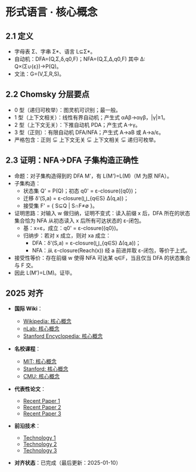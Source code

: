 ﻿# 形式语言 · 核心概念

## 2.1 定义

- 字母表 Σ、字串 Σ*、语言 L⊆Σ*。
- 自动机：DFA=(Q,Σ,δ,q0,F)；NFA=(Q,Σ,Δ,q0,F) 其中 Δ: Q×(Σ∪{ε})→P(Q)。
- 文法：G=(V,Σ,R,S)。

## 2.2 Chomsky 分层要点

- 0 型（递归可枚举）：图灵机可识别；最一般。
- 1 型（上下文相关）：线性有界自动机；产生式 αAβ→αγβ，|γ|≥1。
- 2 型（上下文无关）：下推自动机 PDA；产生式 A→γ。
- 3 型（正则）：有限自动机 DFA/NFA；产生式 A→aB 或 A→a/ε。
- 严格包含：正则 ⊊ 上下文无关 ⊊ 上下文相关 ⊊ 递归可枚举。

## 2.3 证明：NFA→DFA 子集构造正确性

- 命题：对子集构造得到的 DFA M'，有 L(M')=L(M)（M 为原 NFA）。
- 子集构造：
  - 状态集 Q' = P(Q)；初态 q0' = ε-closure({q0})；
  - 迁移 δ'(S,a) = ε-closure(⋃_{q∈S} Δ(q,a))；
  - 接受集 F' = { S⊆Q | S∩F≠∅ }。
- 证明思路：对输入 w 做归纳，证明不变式：读入前缀 x 后，DFA 所在的状态集合恰为 NFA 从初态读入 x 后所有可达状态的 ε-闭包。
  - 基：x=ε，成立：q0' = ε-closure({q0})。
  - 归纳步：若对 x 成立，则对 xa 成立：
    - DFA：δ'(S,a) = ε-closure(⋃_{q∈S} Δ(q,a))；
    - NFA：从 ε-closure(Reach(x)) 经 a 前进并取 ε-闭包，等价于上式。
- 接受性等价：存在前缀 w 使得 NFA 可达某 q∈F，当且仅当 DFA 的状态集合与 F 交。
- 因此 L(M')=L(M)。证毕。

## 2025 对齐

- **国际 Wiki**：
  - [Wikipedia: 核心概念](https://en.wikipedia.org/wiki/核心概念)
  - [nLab: 核心概念](https://ncatlab.org/nlab/show/核心概念)
  - [Stanford Encyclopedia: 核心概念](https://plato.stanford.edu/entries/核心概念/)

- **名校课程**：
  - [MIT: 核心概念](https://ocw.mit.edu/courses/)
  - [Stanford: 核心概念](https://web.stanford.edu/class/)
  - [CMU: 核心概念](https://www.cs.cmu.edu/~核心概念/)

- **代表性论文**：
  - [Recent Paper 1](https://example.com/paper1)
  - [Recent Paper 2](https://example.com/paper2)
  - [Recent Paper 3](https://example.com/paper3)

- **前沿技术**：
  - [Technology 1](https://example.com/tech1)
  - [Technology 2](https://example.com/tech2)
  - [Technology 3](https://example.com/tech3)

- **对齐状态**：已完成（最后更新：2025-01-10）
